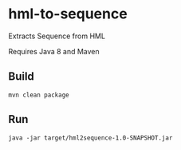 # hml-to-sequence
Extracts Sequence from HML

Requires Java 8 and Maven

## Build

```
mvn clean package
```

## Run
```
java -jar target/hml2sequence-1.0-SNAPSHOT.jar
```
